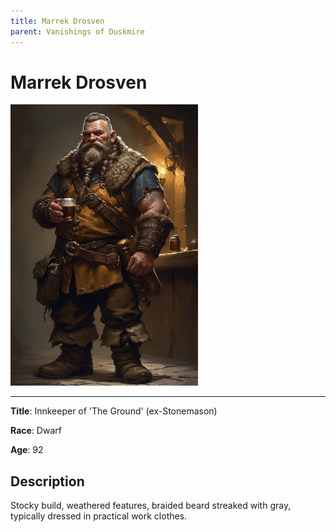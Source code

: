 ```yaml
---
title: Marrek Drosven
parent: Vanishings of Duskmire
---
```


# Marrek Drosven

<img src="Marrek_Drosven.jpg" alt="Marrek Drosven" width="300"/>

---

**Title**: Innkeeper of 'The Ground' (ex-Stonemason)

**Race**: Dwarf

**Age**: 92

## Description

Stocky build, weathered features, braided beard streaked with gray, typically dressed in practical work clothes.